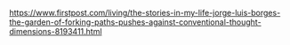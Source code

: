 <!-- njnmdoc: title="Borges Notes"  -->

https://www.firstpost.com/living/the-stories-in-my-life-jorge-luis-borges-the-garden-of-forking-paths-pushes-against-conventional-thought-dimensions-8193411.html

